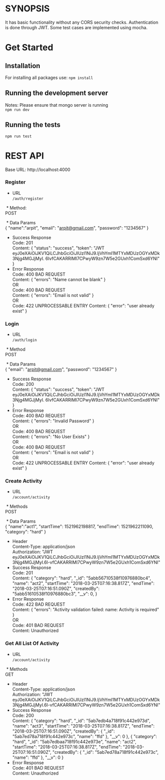 # SYNOPSIS
It has basic functionality without any CORS security checks.
Authentication is done through JWT.
Some test cases are implemented using mocha.

# Get Started
## Installation
  For installing all packages use:
  `npm install` <br />
## Running the development server
   Notes: Please ensure that mongo server is running <br />
  `npm run dev`
## Running the tests
  `npm run test`
# REST API
Base URL: http://localhost:4000
### Register
  * URL<br />
    `/auth/register`<br />
    
  * Method: <br />
      POST <br />
      
  * Data Params <br />
      {
          "name":"arpit",
          "email": "arpit@gmail.com",
          "password": "1234567"
      }<br />
  * Success Response<br />
    Code: 201<br /> 
    Content: {
        "status": "success",
        "token": "JWT eyJ0eXAiOiJKV1QiLCJhbGciOiJIUzI1NiJ9.IjVhYmI1MTYxMDUzOGYxMDk3Njg4MGJjMyI.
               6lvfCAKARRIMI7CPwyW9zn7W5e2GUxh1ComSxd6YNI"
      }<br />
  * Error Response<br />
      Code: 400 BAD REQUEST <br />
      Content: {
                "errors": "Name cannot be blank"
       }<br />
       OR <br />
       Code: 400 BAD REQUEST <br />
      Content: {
          "errors": "Email is not valid"
        }<br />
          OR<br />
      Code: 422 UNPROCESSABLE ENTRY 
      Content: {
                "error": "user already exist"
                }<br />
### Login
  * URL<br />
    `/auth/login`<br />
    
  * Method <br />
      POST <br />
      
  * Data Params <br />
      {
          "email": "arpit@gmail.com",
          "password": "1234567"
      }<br />
  * Success Response<br />
    Code: 200<br /> 
    Content: {
        "status": "success",
        "token": "JWT eyJ0eXAiOiJKV1QiLCJhbGciOiJIUzI1NiJ9.IjVhYmI1MTYxMDUzOGYxMDk3Njg4MGJjMyI.
               6lvfCAKARRIMI7CPwyW9zn7W5e2GUxh1ComSxd6YNI"
      }<br />
  * Error Response<br />
      Code: 400 BAD REQUEST <br />
      Content: {
                "errors": "Invalid Password"
       }<br />
       OR <br />
       Code: 400 BAD REQUEST <br />
      Content: {
                "errors": "No User Exists"
       }<br />
       OR <br />
       Code: 400 BAD REQUEST <br />
      Content: {
          "errors": "Email is not valid"
        }<br />
          OR<br />
      Code: 422 UNPROCESSABLE ENTRY 
      Content: {
                "error": "user already exist"
                }<br />
   ### Create Activity
  * URL<br />
    `/account/activity`<br />
    
  * Methods <br />
      POST <br />
      
  * Data Params <br />
      {
 "name":"act1",
 "startTime": 1521962198817,
 "endTime": 1521962211090,
 "category": "hard"
}<br />
  * Header<br />
    Content-Type: application/json<br />
    Authorization: "JWT eyJ0eXAiOiJKV1QiLCJhbGciOiJIUzI1NiJ9.IjVhYmI1MTYxMDUzOGYxMDk3Njg4MGJjMyI.6l-vfCAKARRIMI7CPwyW9zn7W5e2GUxh1ComSxd6YNI"<br />
  * Success Response<br />
    Code: 201<br /> 
    Content: {
    "category": "hard",
    "_id": "5abb56710538f10976880bc4",
    "name": "act2",
    "startTime": "2018-03-25T07:16:38.817Z",
    "endTime": "2018-03-25T07:16:51.090Z",
    "createdBy": "5abb51610538f10976880bc3",
    "__v": 0,
}<br />
  * Error Response<br />
      Code: 422 BAD REQUEST <br />
      Content: {
                "errors": "Activity validation failed: name: Activity is required"
       }<br />
       OR <br />
       Code: 401 BAD REQUEST <br />
      Content: Unauthorized<br />
  ### Get All List Of Activity
  * URL<br />
    `/account/activity`<br />
    
  * Methods <br />
      GET <br />
  * Header<br />
    Content-Type: application/json<br />
    Authorization: "JWT eyJ0eXAiOiJKV1QiLCJhbGciOiJIUzI1NiJ9.IjVhYmI1MTYxMDUzOGYxMDk3Njg4MGJjMyI.6l-vfCAKARRIMI7CPwyW9zn7W5e2GUxh1ComSxd6YNI"<br />
  * Success Response<br />
    Code: 200<br /> 
    Content: {
        "category": "hard",
        "_id": "5ab7edb4a718f91c442e973d",
        "name": "act3",
        "startTime": "2018-03-25T07:16:38.817Z",
        "endTime": "2018-03-25T07:16:51.090Z",
        "createdBy": {
            "_id": "5ab7ed78a718f91c442e973c",
            "name": "ffd"
        },
        "__v": 0
    },
    {
        "category": "hard",
        "_id": "5ab7edbaa718f91c442e973e",
        "name": "act2",
        "startTime": "2018-03-25T07:16:38.817Z",
        "endTime": "2018-03-25T07:16:51.090Z",
        "createdBy": {
            "_id": "5ab7ed78a718f91c442e973c",
            "name": "ffd"
        },
        "__v": 0
    }<br />
  * Error Response<br />
       Code: 401 BAD REQUEST <br />
      Content: Unauthorized<br />


